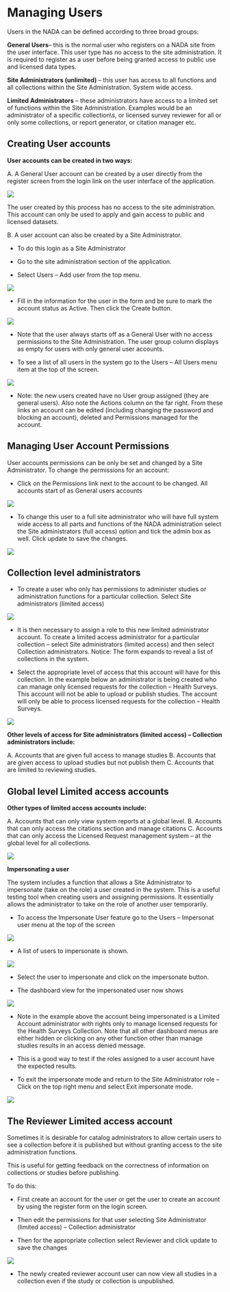 # Managing Users

Users in the NADA can be defined according to three broad groups:

**General Users**– this is the normal user who registers on a NADA site from the user interface. This user type has no access to the site administration. It is required to register as a user before being granted access to public use and licensed data types.

**Site Administrators (unlimited)** – this user has access to all functions and all collections within the Site Administration. System wide access.

**Limited Administrators** – these administrators have access to a limited set of functions within the Site Administration. Examples would be an administrator of a specific collection\s, or licensed survey reviewer for all or only some collections, or report generator, or citation manager etc.
 

## Creating User accounts

**User accounts can be created in two ways:** 

A.	A General User account can be created by a user directly from the register screen from the login link on the user interface of the application.
 
![](/images/register.png) 

The user created by this process has no access to the site administration. This account can only be used to apply and gain access to public and licensed datasets.

B.	A user account can also be created by a Site Administrator. 

* To do this login as a Site Administrator

* Go to the site administration section of the application.

*	Select Users – Add user from the top menu.

![](/images/register.png) 

*	Fill in the information for the user in the form and be sure to mark the account status as Active. Then click the Create button.
 
![](/images/create-new-user.png) 

*	Note that the user always starts off as a General User with no access permissions to the Site Administration. The user group column displays as empty for users with only general user accounts.

*	To see a list of all users in the system go to the Users – All Users menu item at the top of the screen.

![](/images/user-list.png) 

*	Note: the new users created have no User group assigned (they are general users). Also note the Actions column on the far right. From these links an account can be edited (including changing the password and blocking an account), deleted and Permissions managed for the account.  


## Managing User Account Permissions

User accounts permissions can be only be set and changed by a Site Administrator. To change the permissions for an account:

*	Click on the Permissions link next to the account to be changed. All accounts start of as General users accounts
 
![](/images/edit-user-permissions.png) 

*	To change this user to a full site administrator who will have full system wide access to all parts and functions of the NADA administration select the Site administrators (full access) option and tick the admin box as well. Click update to save the changes.
 
![](/images/site-administrator.png) 

## Collection level administrators

*	To create a user who only has permissions to administer studies or administration functions for a particular collection. Select Site administrators (limited access)

![](/images/site-administrator-limited.png) 

*	It is then necessary to assign a role to this new limited administrator account. To create a limited access administrator for a particular collection – select Site administrators (limited access) and then select Collection administrators. Notice: The form expands to reveal a list of collections in the system. 

*	Select the appropriate level of access that this account will have for this collection. In the example below an administrator is being created who can manage only licensed requests for the collection – Health Surveys. This account will not be able to upload or publish studies. The account will only be able to process licensed requests for the collection – Health Surveys.

![](/images/site-administrator-collection-selection.png)

**Other levels of access for Site administrators (limited access) – Collection administrators include:**

A. Accounts that are given full access to manage studies
B. Accounts that are given access to upload studies but not publish them 
C. Accounts that are limited to reviewing studies.
 

## Global level Limited access accounts

**Other types of limited access accounts include:**

A. Accounts that can only view system reports at a global level.
B. Accounts that can only access the citations section and manage citations
C. Accounts that can only access the Licensed Request management system – at the global level for all collections.
 
![](/images/global-level.png)


**Impersonating a user**

The system includes a function that allows a Site Administrator to impersonate (take on the role) a user created in the system. This is a useful testing tool when creating users and assigning permissions. It essentially allows the administrator to take on the role of another user temporarily.

*	To access the Impersonate User feature go to the Users – Impersonat user menu at the top of the screen
 
![](/images/impersonating-user.png)

*	A list of users to impersonate is shown. 

![](/images/listofuser.png)

*	Select the user to impersonate and click on the impersonate button.

*	The dashboard view for the impersonated user now shows

![](/images/impersonating-user-dashboard.png)
 
* Note in the example above the account being impersonated is a Limited Account administrator with rights only to manage licensed requests for the Health Surveys Collection. Note that all other dashboard menus are either hidden or clicking on any other function other than manage studies results in an access denied message. 

*	This is a good way to test if the roles assigned to a user account have the expected results.

*	To exit the impersonate mode and return to the Site Administrator role – Click on the top right menu and select Exit impersonate mode.
 
![](/images/exit-impersonating-mode.png)


## The Reviewer Limited access account

Sometimes it is desirable for catalog administrators to allow certain users to see a collection before it is published but without granting access to the site administration functions. 

This is useful for getting feedback on the correctness of information on collections or studies before publishing.

To do this:

*	First create an account for the user or get the user to create an account by using the register form on the login screen.

*	Then edit the permissions for that user selecting Site Administrator (limited access) – Collection administrator

*	Then for the appropriate collection select Reviewer and  click update to save the changes

![](/images/user-reviewer.png)
 

*	The newly created reviewer account user can now view all studies in a collection even if the study or collection is unpublished. 

